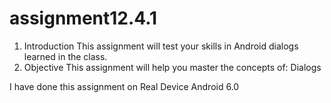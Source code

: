 # assignment12.4.1
1. Introduction
This assignment will test your skills in Android dialogs learned in the class.
2. Objective
This assignment will help you master the concepts of:
Dialogs

I have done this assignment on Real Device Android 6.0
